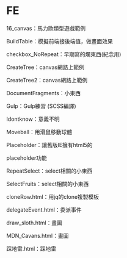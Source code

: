 # FE

16_canvas：馬力歐類型遊戲範例

BuildTable：模擬前端接後端值，做畫面效果

checkbox_NoRepeat：早期寫的爛東西(紀念用)

CreateTree：canvas網路上範例

CreateTree2：canvas網路上範例

DocumentFragments：小東西

Gulp：Gulp練習 (SCSS編譯)

Idontknow：意義不明

Moveball：用滑鼠移動球體

Placeholder：讓舊版IE擁有html5的

placeholder功能

RepeatSelect：select相關的小東西

SelectFruits：select相關的小東西

cloneRow.html：用jq的clone複製模板

delegateEvent.html：委派事件

draw_sloth.html：畫圖

MDN_Cavans.html：畫圖

踩地雷.html：踩地雷